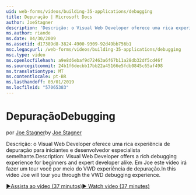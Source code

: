```yaml
---
uid: web-forms/videos/building-35-applications/debugging
title: Depuração | Microsoft Docs
author: JoeStagner
description: 'Descrição: o Visual Web Developer oferece uma rica experiência de depuração para iniciantes e desenvolvedor especialista semelhante. Neste vídeo Joe será conhecerá você por meio do VW...'
ms.author: riande
ms.date: 04/30/2009
ms.assetid: d17389d8-3824-4900-9309-92d49bb756b1
msc.legacyurl: /web-forms/videos/building-35-applications/debugging
msc.type: video
ms.openlocfilehash: a9e8d6ebaf9d72463a6f67b11a28db32df5cd46f
ms.sourcegitcommit: 24b1f6decbb17bb22a45166e5fdb0845c65af498
ms.translationtype: MT
ms.contentlocale: pt-BR
ms.lasthandoff: 03/01/2019
ms.locfileid: "57065383"
---
```

<a name="debugging"></a><span data-ttu-id="6b72b-104">Depuração</span><span class="sxs-lookup"><span data-stu-id="6b72b-104">Debugging</span></span>
====================
<span data-ttu-id="6b72b-105">por [Joe Stagner](https://github.com/JoeStagner)</span><span class="sxs-lookup"><span data-stu-id="6b72b-105">by [Joe Stagner](https://github.com/JoeStagner)</span></span>

<span data-ttu-id="6b72b-106">Descrição: o Visual Web Developer oferece uma rica experiência de depuração para iniciantes e desenvolvedor especialista semelhante.</span><span class="sxs-lookup"><span data-stu-id="6b72b-106">Description: Visual Web Developer offers a rich debugging experience for beginners and expert developer alike.</span></span> <span data-ttu-id="6b72b-107">Em Joe este vídeo irá fazer um tour você por meio do VWD experiência de depuração.</span><span class="sxs-lookup"><span data-stu-id="6b72b-107">In this video Joe will tour you through the VWD debugging experience.</span></span>

[<span data-ttu-id="6b72b-108">&#9654;Assista ao vídeo (37 minutos)</span><span class="sxs-lookup"><span data-stu-id="6b72b-108">&#9654; Watch video (37 minutes)</span></span>](https://channel9.msdn.com/Blogs/ASP-NET-Site-Videos/debugging)
